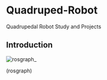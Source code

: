 # Quadruped-Robot
Quadrupedal Robot Study and Projects
## Introduction

![rosgraph_](https://github.com/user-attachments/assets/cce919bf-e8d5-4510-abef-565f27cecf99)

(rosgraph)

## 
